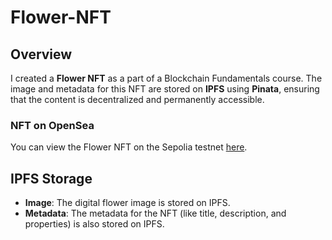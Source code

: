 # Flower-NFT

## Overview

I created a **Flower NFT** as a part of a Blockchain Fundamentals course. The image and metadata for this NFT are stored on **IPFS** using **Pinata**, ensuring that the content is decentralized and permanently accessible.

### NFT on OpenSea
You can view the Flower NFT on the Sepolia testnet [here](https://testnets.opensea.io/assets/sepolia/0x42e68442a607b67110c163d20040ae089ce182b0/0/).

## IPFS Storage

- **Image**: The digital flower image is stored on IPFS.
- **Metadata**: The metadata for the NFT (like title, description, and properties) is also stored on IPFS.
